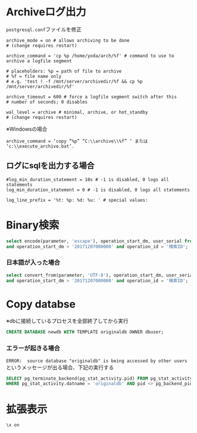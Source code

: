 
# Archiveログ出力
`postgresql.conf`ファイルを修正

```Text
archive_mode = on # allows archiving to be done
# (change requires restart)

archive_command = 'cp %p /home/yoda/arch/%f' # command to use to archive a logfile segment

# placeholders: %p = path of file to archive
# %f = file name only
# e.g. 'test ! -f /mnt/server/archivedir/%f && cp %p /mnt/server/archivedir/%f'

archive_timeout = 600 # force a logfile segment switch after this
# number of seconds; 0 disables

wal_level = archive # minimal, archive, or hot_standby
# (change requires restart)
```

※Windowsの場合

```Text
archive_command = ‘copy “%p” “C:\\archive\\%f” ‘ または ‘c:\\execute_archive.bat’.
```
 
## ログにsqlを出力する場合
```Text
#log_min_duration_statement = 10s # -1 is disabled, 0 logs all statements
log_min_duration_statement = 0 # -1 is disabled, 0 logs all statements

log_line_prefix = '%t: %p: %d: %u: ' # special values:
```

# Binary検索
```SQL
select encode(parameter, 'escape'), operation_start_dm, user_serial from log where encode(parameter, 'escape') like '%キーワード%'
and operation_start_dm > '20171207000000' and operation_id = '検索ID';
```

### 日本語が入った場合
```SQL
select convert_from(parameter, 'UTF-8'), operation_start_dm, user_serial from log where convert_from(parameter, 'UTF-8') like '%キーワード%'
and operation_start_dm > '20171207000000' and operation_id = '検索ID';
```

# Copy databse
※dbに接続しているプロセスを全部終了してから実行
```sql
CREATE DATABASE newdb WITH TEMPLATE originaldb OWNER dbuser;
```

### エラーが起きる場合
`ERROR:  source database "originaldb" is being accessed by other users`というメッセージが出る場合、下記の実行する
```sql
SELECT pg_terminate_backend(pg_stat_activity.pid) FROM pg_stat_activity 
WHERE pg_stat_activity.datname = 'originaldb' AND pid <> pg_backend_pid();
```

# 拡張表示
```Shell
\x on
```

